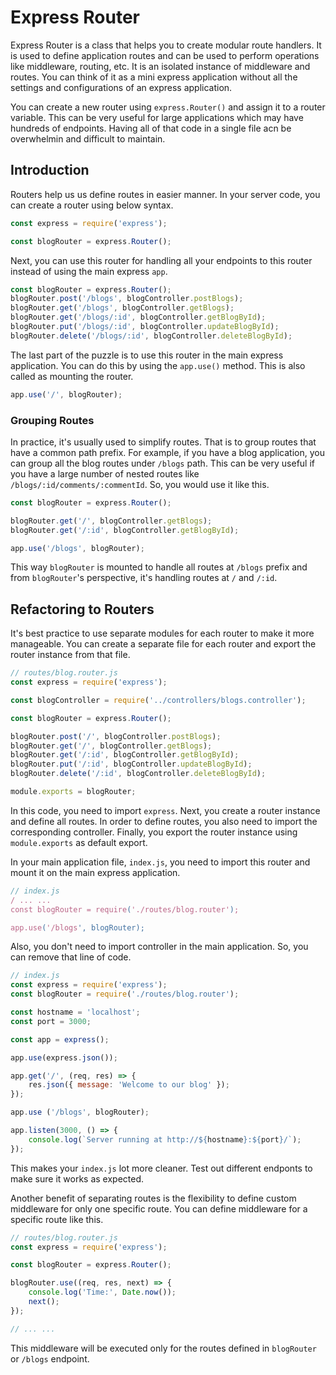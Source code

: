 # Express Router

Express Router is a class that helps you to create modular route handlers. It is used to define application routes and can be used to perform operations like middleware, routing, etc. It is an isolated instance of middleware and routes. You can think of it as a mini express application without all the settings and configurations of an express application.

You can create a new router using `express.Router()` and assign it to a router variable. This can be very useful for large applications which may have hundreds of endpoints. Having all of that code in a single file acn be overwhelmin and difficult to maintain.

## Introduction

Routers help us us define routes in easier manner. In your server code, you can create a router using below syntax.

```js
const express = require('express');

const blogRouter = express.Router();
```

Next, you can use this router for handling all your endpoints to this router instead of using the main express `app`.

```js
const blogRouter = express.Router();
blogRouter.post('/blogs', blogController.postBlogs);
blogRouter.get('/blogs', blogController.getBlogs);
blogRouter.get('/blogs/:id', blogController.getBlogById);
blogRouter.put('/blogs/:id', blogController.updateBlogById);
blogRouter.delete('/blogs/:id', blogController.deleteBlogById);
```

The last part of the puzzle is to use this router in the main express application. You can do this by using the `app.use()` method. This is also called as mounting the router.

```js
app.use('/', blogRouter);
```

### Grouping Routes

In practice, it's usually used to simplify routes. That is to group routes that have a common path prefix. For example, if you have a blog application, you can group all the blog routes under `/blogs` path. This can be very useful if you have a large number of nested routes like `/blogs/:id/comments/:commentId`. So, you would use it like this.

```js
const blogRouter = express.Router();

blogRouter.get('/', blogController.getBlogs);
blogRouter.get('/:id', blogController.getBlogById);

app.use('/blogs', blogRouter);
```

This way `blogRouter` is mounted to handle all routes at `/blogs` prefix and from `blogRouter`'s perspective, it's handling routes at `/` and `/:id`.

## Refactoring to Routers

It's best practice to use separate modules for each router to make it more manageable. You can create a separate file for each router and export the router instance from that file.

```js
// routes/blog.router.js
const express = require('express');

const blogController = require('../controllers/blogs.controller');

const blogRouter = express.Router();

blogRouter.post('/', blogController.postBlogs);
blogRouter.get('/', blogController.getBlogs);
blogRouter.get('/:id', blogController.getBlogById);
blogRouter.put('/:id', blogController.updateBlogById);
blogRouter.delete('/:id', blogController.deleteBlogById);

module.exports = blogRouter;
```

In this code, you need to import `express`. Next, you create a router instance and define all routes. In order to define routes, you also need to import the corresponding controller. Finally, you export the router instance using `module.exports` as default export.

In your main application file, `index.js`, you need to import this router and mount it on the main express application.

```js
// index.js
/ ... ...
const blogRouter = require('./routes/blog.router');

app.use('/blogs', blogRouter);
```

Also, you don't need to import controller in the main application. So, you can remove that line of code.

```js
// index.js
const express = require('express');
const blogRouter = require('./routes/blog.router');

const hostname = 'localhost';
const port = 3000;

const app = express();

app.use(express.json());

app.get('/', (req, res) => {
    res.json({ message: 'Welcome to our blog' });
});

app.use ('/blogs', blogRouter);

app.listen(3000, () => {
    console.log(`Server running at http://${hostname}:${port}/`);
});
```

This makes your `index.js` lot more cleaner. Test out different endponts to make sure it works as expected.

Another benefit of separating routes is     the flexibility to define custom middleware for only one specific route. You can define middleware for a specific route like this.

```js
// routes/blog.router.js
const express = require('express');

const blogRouter = express.Router();

blogRouter.use((req, res, next) => {
    console.log('Time:', Date.now());
    next();
});

// ... ...
```

This middleware will be executed only for the routes defined in `blogRouter` or `/blogs` endpoint.
